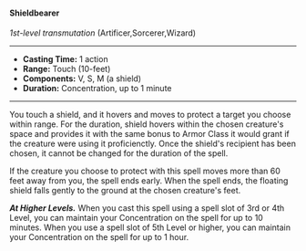 #### Shieldbearer
*1st-level transmutation* (Artificer,Sorcerer,Wizard)
___
- **Casting Time:** 1 action
- **Range:** Touch (10-feet)
- **Components:** V, S, M (a shield)
- **Duration:** Concentration, up to 1 minute
---
You touch a shield, and it hovers and moves to protect a target you choose within range. For the duration, shield hovers within the chosen creature's space and provides it with the same bonus to Armor Class it would grant if the creature were using it proficienctly. Once the shield's recipient has been chosen, it cannot be changed for the duration of the spell.

If the creature you choose to protect with this spell moves more than 60 feet away from you, the spell ends early. When the spell ends, the floating shield falls gently to the ground at the chosen creature's feet.

***At Higher Levels.***  When you cast this spell using a spell slot of 3rd or 4th Level, you can maintain your Concentration on the spell for up to 10 minutes. When you use a spell slot of 5th Level or higher, you can maintain your Concentration on the spell for up to 1 hour.
